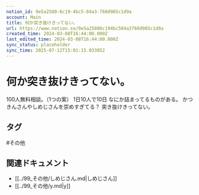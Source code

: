 ```yaml
---
notion_id: 9e5a2580-6c19-4bc5-84a3-760d985c1d9a
account: Main
title: 何か突き抜けきってない。
url: https://www.notion.so/9e5a25806c194bc584a3760d985c1d9a
created_time: 2024-03-08T16:44:00.000Z
last_edited_time: 2024-03-08T16:44:00.000Z
sync_status: placeholder
sync_time: 2025-07-12T15:01:15.033852
---
```

# 何か突き抜けきってない。

100人無料相談。（1つの案）
1日10人で10日
なにか詰まってるものがある。
かつきんさんやしめじさんを崇めすぎてる？
突き抜けきってない。

## タグ

#その他 

## 関連ドキュメント

- [[../99_その他/しめじさん.md|しめじさん]]
- [[../99_その他/y.md|y]]
